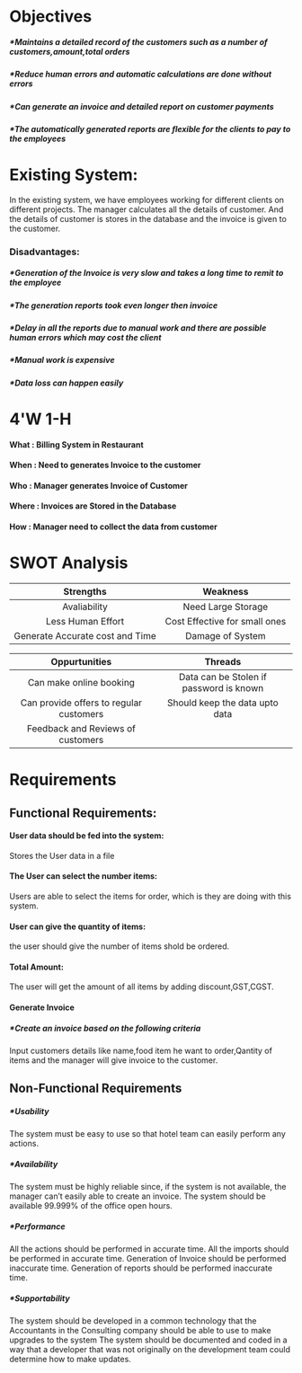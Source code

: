 # Objectives 

##### *Maintains a detailed record of the customers such as a number of customers,amount,total orders
##### *Reduce human errors and automatic calculations are done without errors
##### *Can generate an invoice and detailed report on customer payments
##### *The automatically generated reports are flexible for the clients to pay to the employees

# Existing System:

In the existing system, we have employees working for different clients on different projects. The manager calculates all the details of customer. 
And the details of customer is stores in the database and the invoice is given to the customer.
### Disadvantages:
##### *Generation of the Invoice is very slow and takes a long time to remit to the employee
##### *The generation reports took even longer then invoice
##### *Delay in all the reports due to manual work and there are possible human errors which may cost the client
##### *Manual work is expensive
##### *Data loss can happen easily

 # 4'W 1-H

 ####     What     :    Billing System in Restaurant
 ####     When     :    Need to generates Invoice to the customer
 ####     Who      :    Manager generates Invoice of Customer
 ####     Where    :    Invoices are Stored in the Database
 ####     How      :    Manager need to collect the data from customer
 
# SWOT Analysis

| Strengths | Weakness |
| :---: | :---: |
| Avaliability| Need Large Storage|
| Less Human Effort | Cost Effective for small ones |
| Generate Accurate cost and Time | Damage of System |

| Oppurtunities | Threads |
| :---: | :---: |
| Can make online booking | Data can be Stolen if password is known |
| Can provide offers to regular customers | Should keep the data upto data |
| Feedback and Reviews of customers | |

# Requirements

## Functional Requirements:
#### User data should be fed into the system:
Stores the User data in a file

#### The User can select the number items:
Users are able to select the items for order, which is they are doing with this system.

####  User can give the quantity of items:
the user should give the number of items shold be ordered.

#### Total Amount:
The user will get the amount of all items by adding discount,GST,CGST.

#### Generate Invoice

##### *Create an invoice based on the following criteria

 Input customers details like name,food item he want to order,Qantity of items and the manager will give invoice to the customer.
 
 ## Non-Functional Requirements 

##### *Usability
  The system must be easy to use so that hotel team can easily perform any actions.
##### *Availability
  The system must be highly reliable since, if the system is not available, the manager can’t easily able to create an invoice.
  The system should be available 99.999% of the office open hours.
##### *Performance
  All the actions should be performed in accurate time.
  All the imports should be performed in accurate time.
  Generation of Invoice should be performed inaccurate time.
  Generation of reports should be performed inaccurate time.
##### *Supportability
   The system should be developed in a common technology that the Accountants in the Consulting company should be able to use to make upgrades to the system
   The system should be documented and coded in a way that a developer that was not originally on the development team could determine how to make updates.
 



